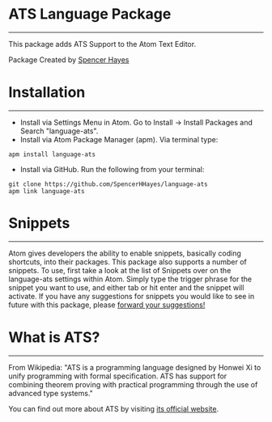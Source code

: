 # ATS Language Package
***
This package adds ATS Support to the Atom Text Editor.

Package Created by [Spencer Hayes](https://www.github.com/SpencerHHayes)
# Installation
***
* Install via Settings Menu in Atom. Go to Install -> Install Packages and Search "language-ats".
* Install via Atom Package Manager (apm). Via terminal type:
```
apm install language-ats
```

* Install via GitHub. Run the following from your terminal:
```
git clone https://github.com/SpencerHHayes/language-ats
apm link language-ats
```

# Snippets
***
Atom gives developers the ability to enable snippets, basically coding shortcuts, into their packages. This package also supports a number of snippets. To use, first take a look at the list of Snippets over on the language-ats settings within Atom. Simply type the trigger phrase for the snippet you want to use, and either tab or hit enter and the snippet will activate. If you have any suggestions for snippets you would like to see in future with this package, please [forward your suggestions!](https://github.com/SpencerHHayes/language-ats)

# What is ATS?
***
From Wikipedia: "ATS is a programming language designed by Honwei Xi to unify programming with formal specification. ATS has support for combining theorem proving with practical programming through the use of advanced type systems."

You can find out more about ATS by visiting [its official website](http://www.ats-lang.org/).
